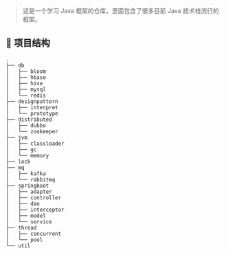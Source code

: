 > 这是一个学习 Java 框架的仓库，里面包含了很多目前 Java 技术栈流行的框架。

## 🧐 项目结构

    .
    ├── db
    │   ├── bloom
    │   ├── hbase
    │   ├── hive
    │   ├── mysql
    │   └── redis
    ├── designpattern
    │   ├── interpret
    │   └── prototype
    ├── distributed
    │   ├── dubbo
    │   └── zookeeper
    ├── jvm
    │   ├── classloader
    │   ├── gc
    │   └── memory
    ├── lock
    ├── mq
    │   ├── kafka
    │   └── rabbitmq
    ├── springboot
    │   ├── adapter
    │   ├── controller
    │   ├── dao
    │   ├── interceptor
    │   ├── model
    │   └── service
    ├── thread
    │   ├── concurrent
    │   └── pool
    └── util
